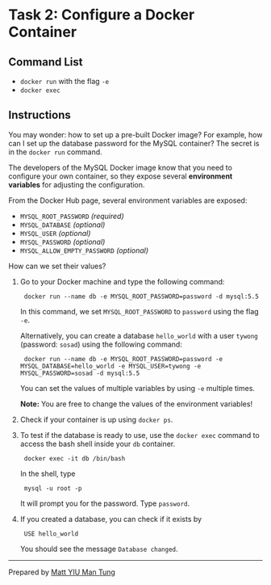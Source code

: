 # Task 2: Configure a Docker Container

## Command List

- `docker run` with the flag `-e`
- `docker exec`

## Instructions

You may wonder: how to set up a pre-built Docker image? For example, how can I set up the database password for the MySQL container? The secret is in the `docker run` command.

The developers of the MySQL Docker image know that you need to configure your own container, so they expose several **environment variables** for adjusting the configuration.

From the Docker Hub page, several environment variables are exposed:

- `MYSQL_ROOT_PASSWORD` *(required)*
- `MYSQL_DATABASE` *(optional)*
- `MYSQL_USER` *(optional)*
- `MYSQL_PASSWORD` *(optional)*
- `MYSQL_ALLOW_EMPTY_PASSWORD` *(optional)*

How can we set their values?

1. Go to your Docker machine and type the following command:

		docker run --name db -e MYSQL_ROOT_PASSWORD=password -d mysql:5.5

	In this command, we set `MYSQL_ROOT_PASSWORD` to `password` using the flag `-e`.

	Alternatively, you can create a database `hello_world` with a user `tywong` (password: `sosad`) using the following command:

		docker run --name db -e MYSQL_ROOT_PASSWORD=password -e MYSQL_DATABASE=hello_world -e MYSQL_USER=tywong -e MYSQL_PASSWORD=sosad -d mysql:5.5

	You can set the values of multiple variables by using `-e` multiple times.

	**Note:** You are free to change the values of the environment variables!

2. Check if your container is up using `docker ps`.

3. To test if the database is ready to use, use the `docker exec` command to access the bash shell inside your `db` container.

		docker exec -it db /bin/bash

	In the shell, type

		mysql -u root -p

	It will prompt you for the password. Type `password`.

4. If you created a database, you can check if it exists by

		USE hello_world

	You should see the message `Database changed`.

---

Prepared by [Matt YIU Man Tung](http://mtyiu.github.io/)
